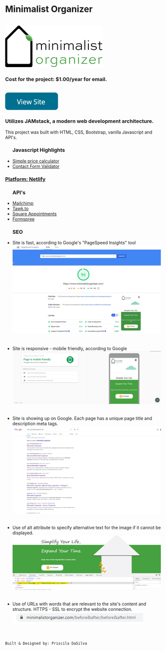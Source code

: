 # Minimalist Organizer
 <br>
 <a href="https://www.minimalistorganizer.com/"><img  src="images/Logo.png" alt=""></a>
 <br>
 <h3>Cost for the project: $1.00/year for email.</h3>
 <br>
<a href="https://www.minimalistorganizer.com/"><img  src="images/button.png" alt=""></a>
  <h3>Utilizes JAMstack, a modern web development architecture.</h3>
    This project was built with HTML, CSS, Bootstrap, vanilla Javascript and API's.
         <ul><h3>Javascript Highlights</h3>
      <a href="https://github.com/pdasilva89/MinimalistOrganizer/blob/master/nav.js"><li>Simple price calculator</li></a> 
      <a href="https://github.com/pdasilva89/MinimalistOrganizer/blob/master/contact/validation.js"><li>Contact Form Validator</li></a> 
    </ul>
    <a href="https://www.netlify.com/"><h3>Platform:<b> Netlify</b></h3></a>
    <ul><h3><b>API's</b></h3>
      <a href="https://mailchimp.com/"><li>Mailchimp</li></a>
      <a href="https://www.tawk.to/"><li>Tawk.to</li></a>
      <a href="https://squareup.com/us/en/appointments"><li>Square Appointments</li></a>
      <a href="https://formspree.io/"><li>Formspree</li></a> 
    </ul>  
     <ul><h3><b>SEO</b></h3>
      <li>Site is fast, according to Google's "PageSpeed Insights" tool<br>
        <img src="images/pageSpeedInsights.png" alt=""></li>
  <br>
  <br>
      <li>Site is responsive - mobile friendly, according to Google<br>
        <img src="images/mobileFriendly.png" alt=""></li>
   <br>
  <br>
      <li>Site is showing up on Google. Each page has a unique page title and description meta tags.<br>
        <img src="images/googleSearch.png" alt=""></li>
   <br>
  <br>
      <li>Use of alt attribute to specify alternative text for the image if it cannot be displayed.<br>
        <img src="images/alt_tag.PNG" alt=""></li>
   <br>
  <br>
      <li>Use of URLs with words that are relevant to the site's content and structure. HTTPS - SSL to encrypt the website connection.<br>
        <img src="images/Capture.PNG" alt=""></li>
   <br>
  <br>
    </ul>
    
    Built & Designed by: Priscila DaSilva
    
